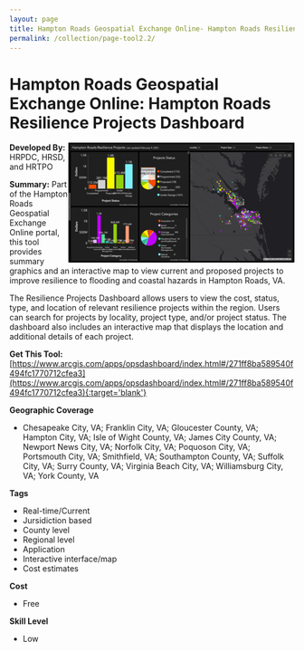 ```yaml
---
layout: page
title: Hampton Roads Geospatial Exchange Online- Hampton Roads Resilience Projects Dashboard
permalink: /collection/page-tool2.2/
---
```

# Hampton Roads Geospatial Exchange Online: Hampton Roads Resilience Projects Dashboard

<img src="/images/scaled_250_400/TOOLID_2.2_ScreenCapture-1.png" style="max-height:250px;max-width:400;" align="right"/>

**Developed By:** HRPDC, HRSD, and HRTPO

**Summary:** Part of the Hampton Roads Geospatial Exchange Online portal, this tool provides summary graphics and an interactive map to view current and proposed projects to improve resilience to flooding and coastal hazards in Hampton Roads, VA. 

The Resilience Projects Dashboard allows users to view the cost, status, type, and location of relevant resilience projects within the region. Users can search for projects by locality, project type, and/or project status. The dashboard also includes an interactive map that displays the location and additional details of each project.  

**Get This Tool:** [https://www.arcgis.com/apps/opsdashboard/index.html#/271ff8ba589540f494fc1770712cfea3](https://www.arcgis.com/apps/opsdashboard/index.html#/271ff8ba589540f494fc1770712cfea3){:target='blank'}

**Geographic Coverage**

* Chesapeake City, VA; Franklin City, VA; Gloucester County, VA; Hampton City, VA; Isle of Wight County, VA; James City County, VA; Newport News City, VA; Norfolk City, VA; Poquoson City, VA; Portsmouth City, VA; Smithfield, VA; Southampton County, VA; Suffolk City, VA; Surry County, VA; Virginia Beach City, VA; Williamsburg City, VA; York County, VA

**Tags**

*  Real-time/Current
*  Jursidiction based
*  County level
*  Regional level
*  Application
*  Interactive interface/map
*  Cost estimates

**Cost**

* Free

**Skill Level**

* Low
